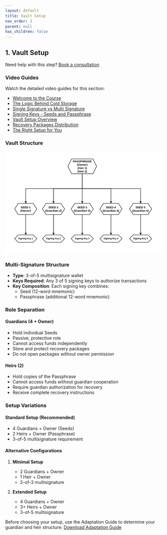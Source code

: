 ```yaml
---
layout: default
title: Vault Setup
nav_order: 3
parent: null
has_children: false
---
```


## 1. Vault Setup

Need help with this step? [Book a consultation](https://thebitcoinbackup.com/services)

### Video Guides
Watch the detailed video guides for this section:
- [Welcome to the Course](https://archive.org/details/the-bitcoin-backup-self-inheritance-protocol/Section+1+-+Lesson+1.mp4)
- [The Logic Behind Cold Storage](https://archive.org/details/the-bitcoin-backup-self-inheritance-protocol/Section+1+-+Lesson+2.mp4)
- [Single Signature vs Multi Signature](https://archive.org/details/the-bitcoin-backup-self-inheritance-protocol/Section+1+-+Lesson+3.mp4)
- [Signing Keys - Seeds and Passphrase](https://archive.org/details/the-bitcoin-backup-self-inheritance-protocol/Section+1+-+Lesson+4.mp4)
- [Vault Setup Overview](https://archive.org/details/the-bitcoin-backup-self-inheritance-protocol/Section+1+-+Lesson+5.mp4)
- [Recovery Packages Distribution](https://archive.org/details/the-bitcoin-backup-self-inheritance-protocol/Section+1+-+Lesson+6.mp4)
- [The Right Setup for You](https://archive.org/details/the-bitcoin-backup-self-inheritance-protocol/Section+1+-+Lesson+7.mp4)

### Vault Structure
![Multi-Signature Setup](/assets/images/Vault%20Setup.png)

### Multi-Signature Structure
- **Type**: 3-of-5 multisignature wallet
- **Keys Required**: Any 3 of 5 signing keys to authorize transactions
- **Key Composition**: Each signing key combines:
  - Seed (12-word mnemonic)
  - Passphrase (additional 12-word mnemonic)

### Role Separation

#### Guardians (4 + Owner)
- Hold individual Seeds
- Passive, protective role
- Cannot access funds independently
- Store and protect recovery packages
- Do not open packages without owner permission

#### Heirs (2)
- Hold copies of the Passphrase
- Cannot access funds without guardian cooperation
- Require guardian authorization for recovery
- Receive complete recovery instructions

### Setup Variations

#### Standard Setup (Recommended)
- 4 Guardians + Owner (Seeds)
- 2 Heirs + Owner (Passphrase)
- 3-of-5 multisignature requirement

#### Alternative Configurations
1. **Minimal Setup**
   - 2 Guardians + Owner
   - 1 Heir + Owner
   - 2-of-3 multisignature

2. **Extended Setup**
   - 4 Guardians + Owner
   - 3+ Heirs + Owner
   - 3-of-5 multisignature

Before choosing your setup, use the Adaptation Guide to determine your guardian and heir structure:
[Download Adaptation Guide](https://github.com/TheBitcoinBackup/Self-Inheritance-Protocol/blob/main/assets/docs/starter-kit/Adaptation%20Guide%20-%20Self-Inheritance%20Protocol.pdf)
